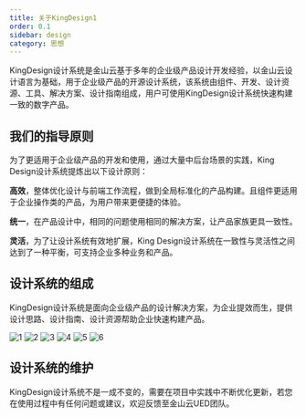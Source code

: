 ```yaml
---
title: 关于KingDesign1
order: 0.1
sidebar: design
category: 思想
---
```


KingDesign设计系统是⾦⼭云基于多年的企业级产品设计开发经验，以⾦⼭云设计语⾔为基础，⽤于企业级产品的开源设计系统，该系统由组件、开发、设计资源、⼯具、解决⽅案、设计指南组成，⽤户可使⽤KingDesign设计系统快速构建⼀致的数字产品。

## 我们的指导原则

为了更适⽤于企业级产品的开发和使⽤，通过⼤量中后台场景的实践，King Design设计系统提炼出以下设计原则：

**⾼效**，整体优化设计与前端⼯作流程，做到全局标准化的产品构建。且组件更适⽤于企业操作类的产品，为⽤户带来更便捷的体验。

**统⼀**，在产品设计中，相同的问题使⽤相同的解决⽅案，让产品家族更具⼀致性。

**灵活**，为了让设计系统有效地扩展，King Design设计系统在⼀致性与灵活性之间达到了⼀种平衡，可⽀持企业多种业务和产品。

## 设计系统的组成

KingDesign设计系统是⾯向企业级产品的设计解决⽅案，为企业提效⽽⽣，提供设计思路、设计指南、设计资源帮助企业快速构建产品。

![1](/imgs/design_new/about/1.png)
![2](/imgs/design_new/about/2.png)
![3](/imgs/design_new/about/3.png)
![4](/imgs/design_new/about/4.png)
![5](/imgs/design_new/about/5.png)
![6](/imgs/design_new/about/6.png)

## 设计系统的维护

KingDesign设计系统不是⼀成不变的，需要在项⽬中实践中不断优化更新，若您在使⽤过程中有任何问题或建议，欢迎反馈⾄⾦⼭云UED团队。
